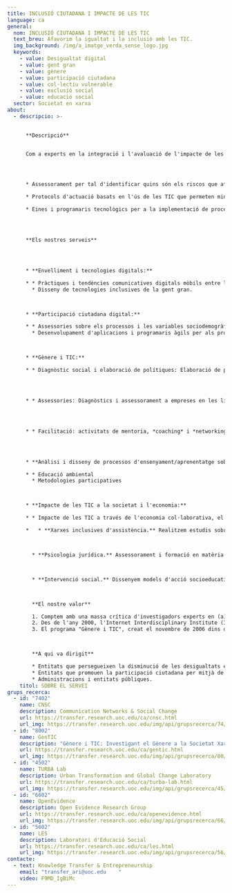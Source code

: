 ```yaml
---
title: INCLUSIÓ CIUTADANA I IMPACTE DE LES TIC
language: ca
general:
  nom: INCLUSIÓ CIUTADANA I IMPACTE DE LES TIC
  text_breu: Afavorim la igualtat i la inclusió amb les TIC.
  img_background: /img/a_imatge_verda_sense_logo.jpg
  keywords:
    - value: Desigualtat digital
    - value: gent gran
    - value: gènere
    - value: participació ciutadana
    - value: col·lectiu vulnerable
    - value: exclusió social
    - value: educació social
  sector: Societat en xarxa
about:
  - descripcio: >-
      

      **Descripció** 


      Com a experts en la integració i l'avaluació de l'impacte de les TIC en la societat, et proporcionem les eines i capacitats necessàries per afavorir les igualtats socials i promocionar la inclusió i la participació ciutadana. Per aconseguir-ho t'oferim:




      * Assessorament per tal d'identificar quins són els riscos que afecten els col·lectius vulnerables i quin paper hi juga la bretxa digital.

      * Protocols d'actuació basats en l'ús de les TIC que permeten minimitzar l'exclusió social i potenciar eines anivelladores de desigualtats.

      * Eines i programaris tecnològics per a la implementació de processos de participació i col·laboració.




      **Els nostres serveis**




      * **Envelliment i tecnologies digitals:**

      * * Pràctiques i tendències comunicatives digitals mòbils entre la gent gran.
        * Disseny de tecnologies inclusives de la gent gran.



      * **Participació ciutadana digital:**

      * * Assessories sobre els processos i les variables sociodemogràfiques que determinen la participació electrònica.
        * Desenvolupament d'aplicacions i programaris àgils per als processos participatius.



      * **Gènere i TIC:**

      * * Diagnòstic social i elaboració de polítiques: Elaboració de polítiques públiques referents a gènere i TIC i inclusió social. Anàlisi de la bretxa digital de gènere en l'accés i ús de les TIC. Anàlisi de les barreres per al desenvolupament professional referents a gènere.




      * * Assessories: Diagnòstics i assessorament a empreses en les línies de gènere i TIC. Consultoria per a l'elaboració i avaluació de plans d'igualtat de gènere per a universitats i administracions. Assessorament sobre com incorporar indicadors de gènere en l'estudi de desigualtats socials. Assessorament sobre com incorporar la perspectiva de gènere en la recerca.




      * * Facilitació: activitats de mentoria, *coaching* i *networking* sobre gènere i TIC. 




      * **Anàlisi i disseny de processos d'ensenyament/aprenentatge sobre sostenibilitat des d'una perspectiva crítica i participativa (cocreació) :**

      * * Educació ambiental
        * Metodologies participatives



      * **Impacte de les TIC a la societat i l'economia:**

      * * Impacte de les TIC a través de l'economia col·laborativa, el cooperativisme de plataformes i les noves maneres d'interacció entre empreses i consumidors.

      *   * **Xarxes inclusives d'assistència.** Realitzem estudis sobre noves formes d'acció col·lectiva i suport social en el camp de l'envelliment, la discapacitat i les malalties cròniques.



        * **Psicologia jurídica.** Assessorament i formació en matèria de prevenció i intervenció en àmbits afins a la psicologia jurídica tant en empreses privades com públiques.



        * **Intervenció social.** Dissenyem models d'acció socioeducativa i fem assessorament i consultoria per al desenvolupament professional de l'educació social.



        **El nostre valor**

        1. Comptem amb una massa crítica d'investigadors experts en (a) reptes socials rellevants de la societat en xarxa (connexions entre les TIC i la política, la demografia o l'envelliment), (b) en transformacions urbanes socioambientals i tecnològiques, (c) les relacions de gènere amb la ciència i les TIC i (d) en l'impacte de la revolució digital en institucions i l'empoderament de la ciutadania.
        2. Des de l'any 2000, l'Internet Interdisciplinary Institute (IN3) és el nostre centre de referència en R&I i està adreçat a l'estudi d'internet i dels efectes de la interacció entre les tecnologies digitals i l'activitat humana. 
        3. El programa "Gènere i TIC", creat el novembre de 2006 dins de l'IN3, s'encarrega d'analitzar els perquès de la baixa participació de les dones en diferents àmbits de les tecnologies de la informació i la comunicació (TIC) —àmbits de l'educació, la investigació i l'ocupació— així com de les injustícies que se'n deriven. En l'actualitat, "Gènere i TIC" és un grup de recerca consolidat de projecció i prestigi internacional. 



        **A qui va dirigit**

        * Entitats que persegueixen la disminució de les desigualtats en l'àmbit social, professional i en entorns digitals.
        * Entitats que promouen la participació ciutadana per mitjà de la tecnologia i les xarxes.
        * Administracions i entitats públiques.
    titol: SOBRE EL SERVEI
grups_recerca:
  - id: "7402"
    name: CNSC
    description: Communication Networks & Social Change
    url: https://transfer.research.uoc.edu/ca/cnsc.html
    url_img: https://transfer.research.uoc.edu/img/api/grupsrecerca/74/image/1594122351477
  - id: "8002"
    name: GenTIC
    description: "Gènere i TIC: Investigant el Gènere a la Societat Xarxa"
    url: https://transfer.research.uoc.edu/ca/gentic.html
    url_img: https://transfer.research.uoc.edu/img/api/grupsrecerca/80/image/1594282456037
  - id: "4502"
    name: TURBA Lab
    description: Urban Transformation and Global Change Laboratory
    url: https://transfer.research.uoc.edu/ca/turba-lab.html
    url_img: https://transfer.research.uoc.edu/img/api/grupsrecerca/45/image/1594289098765
  - id: "6602"
    name: OpenEvidence
    description: Open Evidence Research Group
    url: https://transfer.research.uoc.edu/ca/openevidence.html
    url_img: https://transfer.research.uoc.edu/img/api/grupsrecerca/66/image/1594111453905
  - id: "5602"
    name: LES
    description: Laboratori d'Educació Social
    url: https://transfer.research.uoc.edu/ca/les.html
    url_img: https://transfer.research.uoc.edu/img/api/grupsrecerca/56/image/1594104732405
contacte:
  - text: Knowledge Transfer & Entrepreneurship
    email: "transfer_ari@uoc.edu    "
    video: F9MD_IgBiMc
---
```

